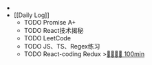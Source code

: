 -
- [[Daily Log]]
	- TODO Promise A+
	- TODO React技术揭秘
	- TODO LeetCode
	- TODO JS、TS、Regex练习
	- TODO React-coding Redux >[🍅🍅🍅🍅 100min](#agenda-pomo://?t=f-1689741914913-1500%2Cf-1689745091849-1500%2Cf-1689747052586-1500%2Cf-1689749091265-1500)
